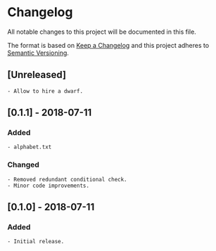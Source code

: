 # Changelog
All notable changes to this project will be documented in this file.

The format is based on [Keep a Changelog](http://keepachangelog.com/en/1.0.0/)
and this project adheres to [Semantic Versioning](https://semver.org/).


## [Unreleased]

	- Allow to hire a dwarf.



## [0.1.1] - 2018-07-11
### Added

	- alphabet.txt

### Changed

	- Removed redundant conditional check.
	- Minor code improvements.



## [0.1.0] - 2018-07-11
### Added

	- Initial release.
